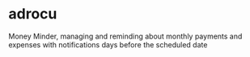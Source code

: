 # adrocu
Money Minder, managing and reminding about monthly payments and expenses with notifications days before the scheduled date
